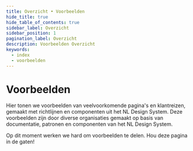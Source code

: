 ```yaml
---
title: Overzicht • Voorbeelden
hide_title: true
hide_table_of_contents: true
sidebar_label: Overzicht
sidebar_position: 1
pagination_label: Overzicht
description: Voorbeelden Overzicht
keywords:
  - index
  - voorbeelden
---
```


# Voorbeelden

Hier tonen we voorbeelden van veelvoorkomende pagina's en klantreizen, gemaakt met richtlijnen en componenten uit het NL Design System. Deze voorbeelden zijn door diverse organisaties gemaakt op basis van documentatie, patronen en componenten van het NL Design System.

Op dit moment werken we hard om voorbeelden te delen. Hou deze pagina in de gaten!

<!-- Overzichtspagina met linkjes naar voorbeeld applicaties van NL Design System -->
